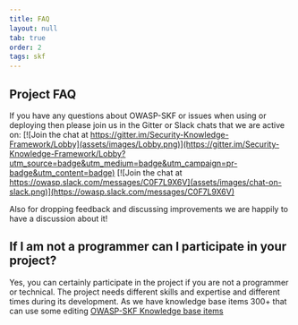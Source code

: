 ```yaml
---
title: FAQ
layout: null
tab: true
order: 2
tags: skf
---
```


## Project FAQ

If you have any questions about OWASP-SKF or issues when using or deploying then please join us in the Gitter or Slack chats that we are active on:
[![Join the chat at https://gitter.im/Security-Knowledge-Framework/Lobby](assets/images/Lobby.png)](https://gitter.im/Security-Knowledge-Framework/Lobby?utm_source=badge&utm_medium=badge&utm_campaign=pr-badge&utm_content=badge)
[![Join the chat at https://owasp.slack.com/messages/C0F7L9X6V](assets/images/chat-on-slack.png)](https://owasp.slack.com/messages/C0F7L9X6V)

Also for dropping feedback and discussing improvements we are happily to have a discussion about it!

## If I am not a programmer can I participate in your project?

Yes, you can certainly participate in the project if you are not a programmer or technical. The project needs different skills and expertise and different times during its development. As we have knowledge base items 300+ that can use some editing [OWASP-SKF Knowledge base items](https://github.com/blabla1337/skf-flask/tree/master/skf/markdown/knowledge_base)
